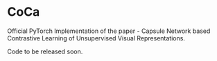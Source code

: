 # CoCa

Official PyTorch Implementation of the paper - Capsule Network based Contrastive Learning of Unsupervised Visual Representations.

Code to be released soon.
